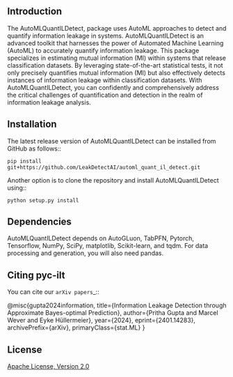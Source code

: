 
Introduction
------------
The AutoMLQuantILDetect, package uses AutoML approaches to detect and quantify information leakage in systems.
AutoMLQuantILDetect is an advanced toolkit that harnesses the power of Automated Machine Learning (AutoML) to accurately quantify information leakage. 
This package specializes in estimating mutual information (MI) within systems that release classification datasets. 
By leveraging state-of-the-art statistical tests, it not only precisely quantifies mutual information (MI) but also effectively detects instances of information leakage within classification datasets. 
With AutoMLQuantILDetect, you can confidently and comprehensively address the critical challenges of quantification and detection in the realm of information leakage analysis.


Installation
------------
The latest release version of AutoMLQuantILDetect can be installed from GitHub as follows::
	
	pip install git+https://github.com/LeakDetectAI/automl_quant_il_detect.git
 
Another option is to clone the repository and install AutoMLQuantILDetect using::

	python setup.py install


Dependencies
------------
AutoMLQuantILDetect depends on AutoGLuon, TabPFN, Pytorch, Tensorflow, NumPy, SciPy, matplotlib, Scikit-learn, and tqdm. For data processing and generation, you will also need pandas.


Citing pyc-ilt
----------------

You can cite our `arXiv papers`_::

@misc{gupta2024information,
      title={Information Leakage Detection through Approximate Bayes-optimal Prediction}, 
      author={Pritha Gupta and Marcel Wever and Eyke Hüllermeier},
      year={2024},
      eprint={2401.14283},
      archivePrefix={arXiv},
      primaryClass={stat.ML}
}


License
--------
[Apache License, Version 2.0](https://github.com/LeakDetectAI/automl_quant_il_detect/blob/master/LICENSE)
